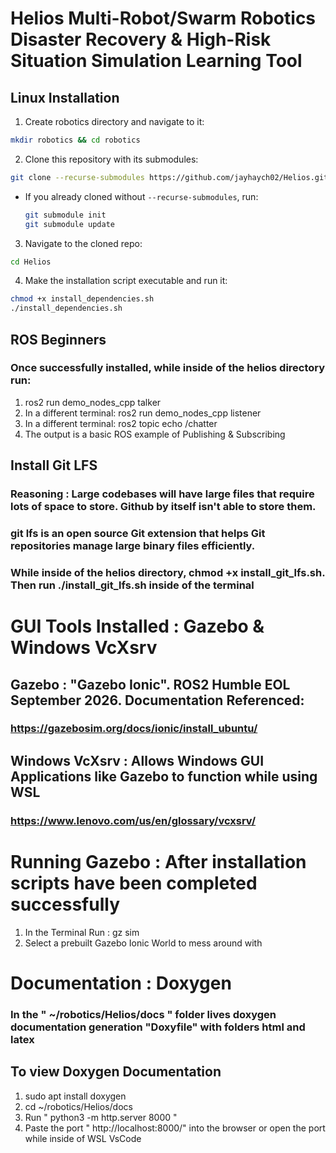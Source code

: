 # Helios Multi-Robot/Swarm Robotics Disaster Recovery & High-Risk Situation Simulation Learning Tool

## Linux Installation
1. Create robotics directory and navigate to it:
```bash
mkdir robotics && cd robotics
```

2. Clone this repository with its submodules:
```bash
git clone --recurse-submodules https://github.com/jayhaych02/Helios.git
```
   - If you already cloned without `--recurse-submodules`, run:
     ```bash
     git submodule init
     git submodule update
     ```

3. Navigate to the cloned repo:
```bash
cd Helios
```

4. Make the installation script executable and run it:
```bash
chmod +x install_dependencies.sh
./install_dependencies.sh
```

## ROS Beginners
### Once successfully installed, while inside of the helios directory run:
1. ros2 run demo_nodes_cpp talker
2. In a different terminal: ros2 run demo_nodes_cpp listener
3. In a different terminal: ros2 topic echo /chatter
4. The output is a basic ROS example of Publishing & Subscribing 

## Install Git LFS
### Reasoning : Large codebases will have large files that require lots of space to store. Github by itself isn't able to store them.
### git lfs is an open source Git extension that helps Git repositories manage large binary files efficiently.
### While inside of the helios directory, chmod +x install_git_lfs.sh. Then run ./install_git_lfs.sh inside of the terminal

# GUI Tools Installed : Gazebo & Windows VcXsrv

## Gazebo : "Gazebo Ionic". ROS2 Humble EOL September 2026. Documentation Referenced:
### https://gazebosim.org/docs/ionic/install_ubuntu/

## Windows VcXsrv : Allows Windows GUI Applications like Gazebo to function while using WSL
### https://www.lenovo.com/us/en/glossary/vcxsrv/

# Running Gazebo : After installation scripts have been completed successfully
1. In the Terminal Run : gz sim  
2. Select a prebuilt Gazebo Ionic World to mess around with

# Documentation : Doxygen
### In the " ~/robotics/Helios/docs " folder lives doxygen documentation generation "Doxyfile" with folders html and latex

## To view Doxygen Documentation
1. sudo apt install doxygen
2. cd ~/robotics/Helios/docs
3. Run " python3 -m http.server 8000 "
4. Paste the port " http://localhost:8000/" into the browser or open the port while inside of WSL VsCode

 

